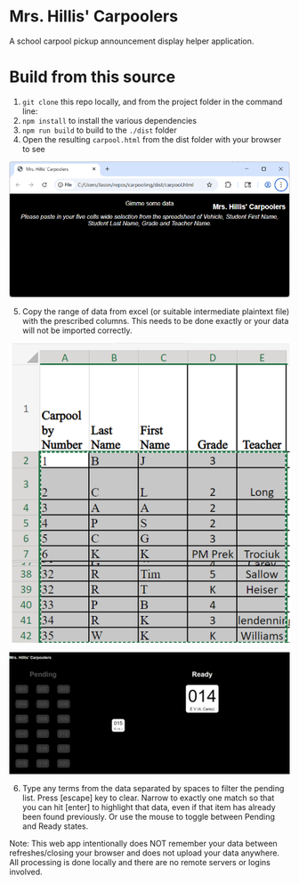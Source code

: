 
# Mrs. Hillis' Carpoolers

A school carpool pickup announcement display helper application.

# Build from this source

1. `git clone` this repo locally, and from the project folder in the command line:
2. `npm install` to install the various dependencies
3. `npm run build` to build to the `./dist` folder
4. Open the resulting `carpool.html` from the dist folder with your browser to see 

![Expected initial state of the application](./documentation-readme-images/initial-state.png)

5. Copy the range of data from excel (or suitable intermediate plaintext file) with the prescribed columns.  This needs to be done exactly or your data will not be imported correctly.

![Copying the specific range of cells from Excel](./documentation-readme-images/copy-range-from-excel.png)

![Expected interaction](./documentation-readme-images/imported.png)

6. Type any terms from the data separated by spaces to filter the pending list.  Press [escape] key to clear.  Narrow to exactly one match so that you can hit [enter] to highlight that data, even if that item has already been found previously.  Or use the mouse to toggle between Pending and Ready states.

Note: This web app intentionally does NOT remember your data between refreshes/closing your browser and does not upload your data anywhere.  All processing is done locally and there are no remote servers or logins involved.